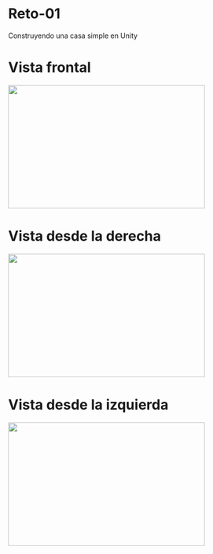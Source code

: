 # Reto-01
Construyendo una casa simple en Unity

# Vista frontal
<img src="https://github.com/user-attachments/assets/577680e6-21bf-444c-ac36-e2b732d0d93d" width="400" height="250">

###
# Vista desde la derecha
<img src="https://github.com/user-attachments/assets/ec807e0a-f4c9-4785-8cf1-ee0b340611f2" width="400" height="250">

###
# Vista desde la izquierda
<img src="https://github.com/user-attachments/assets/9adbde7d-52b7-4ebe-b857-deb9b698aef3" width="400" height="250">



